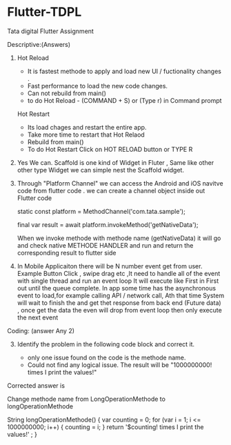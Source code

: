 # Flutter-TDPL
Tata digital Flutter Assignment

Descriptive:(Answers)

1. Hot Reload

    - It is fastest methode to apply and load new UI / fuctionality changes .
    - Fast performance to load the new code changes.
    - Can not rebuild from main()
    - to do Hot Reload - (COMMAND + S)  or (Type r) in Command prompt

    Hot Restart

    - Its load chages and restart the entire app.
    - Take more time to restart that Hot Relaod 
    - Rebuild from main()
    - To do Hot Restart Click on HOT RELOAD button or TYPE R

2. Yes We can. Scaffold is one kind of Widget in Fluter , Same like other other type Widget we can simple nest the Scaffold widget.

3. Through "Platform Channel" we can access the Android and iOS navitve code from flutter code . we can create a channel object inside out Flutter code 

    static const platform = MethodChannel('com.tata.sample');

    final var result = await platform.invokeMethod('getNativeData');

    When we invoke methode with methode name (getNativeData) it will go and check native METHODE HANDLER and run and return the corresponding result to         flutter side

4.  In Mobile Applicaiton there will be N number event get from user. Example Button Click , swipe drag etc ,It need to handle all of the event with         single     thread and run an event loop It will execute like First in First out until the queue complete. In app some time has the asynchronous event     to load,for     example calling API / network call, Ath that time System will wait to finish the and get thet response from back end (Future data) ,     once get the data     the even will drop from event loop then only execute the next event


Coding: (answer Any 2)

3. Identify the problem in the following code block and correct it.

    - only one issue found on the code is the methode name.
    - Could not find any logical issue. The result will be  "1000000000! times I print the values!"

Corrected answer is 

Change methode name from LongOperationMethode to longOperationMethode

String longOperationMethode() {
  var counting = 0;
  for (var i = 1; i <= 1000000000; i++) {
    counting = i;
  }
  return '$counting! times I print the values!' ;
}




